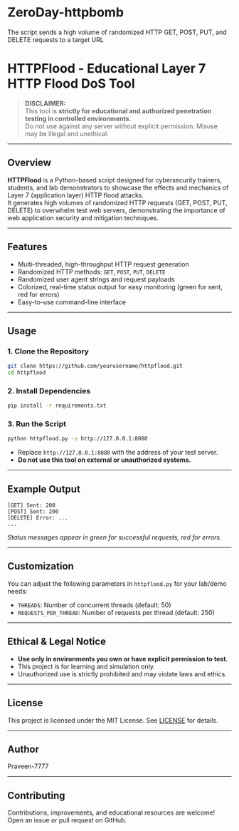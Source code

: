 # ZeroDay-httpbomb
The script sends a high volume of randomized HTTP GET, POST, PUT, and DELETE requests to a target URL

# HTTPFlood - Educational Layer 7 HTTP Flood DoS Tool

> **DISCLAIMER:**  
> This tool is **strictly for educational and authorized penetration testing in controlled environments**.  
> Do not use against any server without explicit permission. Misuse may be illegal and unethical.

---

## Overview

**HTTPFlood** is a Python-based script designed for cybersecurity trainers, students, and lab demonstrators to showcase the effects and mechanics of Layer 7 (application layer) HTTP flood attacks.  
It generates high volumes of randomized HTTP requests (GET, POST, PUT, DELETE) to overwhelm test web servers, demonstrating the importance of web application security and mitigation techniques.

---

## Features

- Multi-threaded, high-throughput HTTP request generation
- Randomized HTTP methods: `GET`, `POST`, `PUT`, `DELETE`
- Randomized user agent strings and request payloads
- Colorized, real-time status output for easy monitoring (green for sent, red for errors)
- Easy-to-use command-line interface

---

## Usage

### 1. Clone the Repository

```sh
git clone https://github.com/yourusername/httpflood.git
cd httpflood
```

### 2. Install Dependencies

```sh
pip install -r requirements.txt
```

### 3. Run the Script

```sh
python httpflood.py -u http://127.0.0.1:8080
```

- Replace `http://127.0.0.1:8080` with the address of your test server.
- **Do not use this tool on external or unauthorized systems.**

---

## Example Output

```
[GET] Sent: 200
[POST] Sent: 200
[DELETE] Error: ...
...
```
*Status messages appear in green for successful requests, red for errors.*

---

## Customization

You can adjust the following parameters in `httpflood.py` for your lab/demo needs:

- `THREADS`: Number of concurrent threads (default: 50)
- `REQUESTS_PER_THREAD`: Number of requests per thread (default: 250)

---

## Ethical & Legal Notice

- **Use only in environments you own or have explicit permission to test.**
- This project is for learning and simulation only.  
- Unauthorized use is strictly prohibited and may violate laws and ethics.

---

## License

This project is licensed under the MIT License. See [LICENSE](LICENSE) for details.

---

## Author

Praveen-7777

---

## Contributing

Contributions, improvements, and educational resources are welcome!  
Open an issue or pull request on GitHub.

